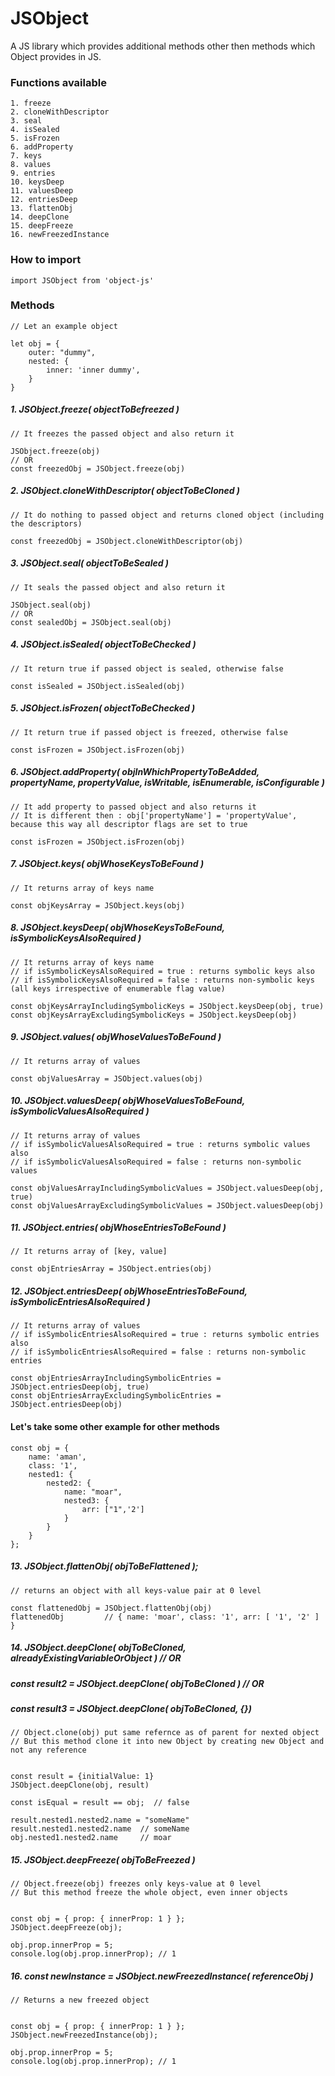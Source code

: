 # JSObject
A JS library which provides additional methods other then methods which Object provides in JS.

### Functions available
```
1. freeze
2. cloneWithDescriptor
3. seal
4. isSealed
5. isFrozen
6. addProperty
7. keys
8. values
9. entries
10. keysDeep
11. valuesDeep
12. entriesDeep
13. flattenObj
14. deepClone
15. deepFreeze
16. newFreezedInstance
```

### How to import
```
import JSObject from 'object-js'
```

### Methods

```
// Let an example object

let obj = {
    outer: "dummy",
    nested: {
        inner: 'inner dummy',
    }
}
```
##### 1. JSObject.freeze( objectToBefreezed )
```
// It freezes the passed object and also return it

JSObject.freeze(obj)
// OR
const freezedObj = JSObject.freeze(obj)
```

##### 2. JSObject.cloneWithDescriptor( objectToBeCloned )
```
// It do nothing to passed object and returns cloned object (including the descriptors)

const freezedObj = JSObject.cloneWithDescriptor(obj)
```

##### 3. JSObject.seal( objectToBeSealed )
```
// It seals the passed object and also return it

JSObject.seal(obj)
// OR
const sealedObj = JSObject.seal(obj)
```

##### 4. JSObject.isSealed( objectToBeChecked )
```
// It return true if passed object is sealed, otherwise false

const isSealed = JSObject.isSealed(obj)
```

##### 5. JSObject.isFrozen( objectToBeChecked )
```
// It return true if passed object is freezed, otherwise false

const isFrozen = JSObject.isFrozen(obj)
```

##### 6. JSObject.addProperty( objInWhichPropertyToBeAdded, propertyName, propertyValue, isWritable, isEnumerable, isConfigurable )
```
// It add property to passed object and also returns it
// It is different then : obj['propertyName'] = 'propertyValue', because this way all descriptor flags are set to true

const isFrozen = JSObject.isFrozen(obj)
```

##### 7. JSObject.keys( objWhoseKeysToBeFound )
```
// It returns array of keys name

const objKeysArray = JSObject.keys(obj)
```

##### 8. JSObject.keysDeep( objWhoseKeysToBeFound, isSymbolicKeysAlsoRequired )
```
// It returns array of keys name
// if isSymbolicKeysAlsoRequired = true : returns symbolic keys also
// if isSymbolicKeysAlsoRequired = false : returns non-symbolic keys (all keys irrespective of enumerable flag value)

const objKeysArrayIncludingSymbolicKeys = JSObject.keysDeep(obj, true)
const objKeysArrayExcludingSymbolicKeys = JSObject.keysDeep(obj)
```

##### 9. JSObject.values( objWhoseValuesToBeFound )
```
// It returns array of values

const objValuesArray = JSObject.values(obj)
```

##### 10. JSObject.valuesDeep( objWhoseValuesToBeFound, isSymbolicValuesAlsoRequired )
```
// It returns array of values
// if isSymbolicValuesAlsoRequired = true : returns symbolic values also
// if isSymbolicValuesAlsoRequired = false : returns non-symbolic values

const objValuesArrayIncludingSymbolicValues = JSObject.valuesDeep(obj, true)
const objValuesArrayExcludingSymbolicValues = JSObject.valuesDeep(obj)
```

##### 11. JSObject.entries( objWhoseEntriesToBeFound )
```
// It returns array of [key, value]

const objEntriesArray = JSObject.entries(obj)
```

##### 12. JSObject.entriesDeep( objWhoseEntriesToBeFound, isSymbolicEntriesAlsoRequired )
```
// It returns array of values
// if isSymbolicEntriesAlsoRequired = true : returns symbolic entries also
// if isSymbolicEntriesAlsoRequired = false : returns non-symbolic entries

const objEntriesArrayIncludingSymbolicEntries = JSObject.entriesDeep(obj, true)
const objEntriesArrayExcludingSymbolicEntries = JSObject.entriesDeep(obj)
```

#### Let's take some other example for other methods
```
const obj = {
    name: 'aman',  
    class: '1',  
    nested1: { 
        nested2: { 
            name: "moar", 
            nested3: { 
                arr: ["1",'2'] 
            } 
        } 
    } 
}; 
```
##### 13. JSObject.flattenObj( objToBeFlattened );
```
// returns an object with all keys-value pair at 0 level

const flattenedObj = JSObject.flattenObj(obj)
flattenedObj         // { name: 'moar', class: '1', arr: [ '1', '2' ] }
```

##### 14. JSObject.deepClone( objToBeCloned, alreadyExistingVariableOrObject )     // OR
##### const result2 = JSObject.deepClone( objToBeCloned )                          // OR
##### const result3 = JSObject.deepClone( objToBeCloned, {}) 

```
// Object.clone(obj) put same refernce as of parent for nexted object
// But this method clone it into new Object by creating new Object and not any reference


const result = {initialValue: 1}
JSObject.deepClone(obj, result)

const isEqual = result == obj;  // false 

result.nested1.nested2.name = "someName"  
result.nested1.nested2.name  // someName 
obj.nested1.nested2.name     // moar 
```

##### 15. JSObject.deepFreeze( objToBeFreezed )

```
// Object.freeze(obj) freezes only keys-value at 0 level
// But this method freeze the whole object, even inner objects


const obj = { prop: { innerProp: 1 } };
JSObject.deepFreeze(obj);

obj.prop.innerProp = 5;
console.log(obj.prop.innerProp); // 1  
```

##### 16. const newInstance = JSObject.newFreezedInstance( referenceObj )
```
// Returns a new freezed object


const obj = { prop: { innerProp: 1 } };
JSObject.newFreezedInstance(obj);

obj.prop.innerProp = 5;
console.log(obj.prop.innerProp); // 1  
```
